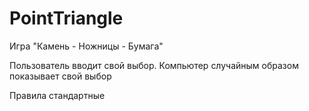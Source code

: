 # PointTriangle
Игра "Камень - Ножницы - Бумага"

Пользователь вводит свой выбор. Компьютер случайным образом показывает свой выбор

Правила стандартные